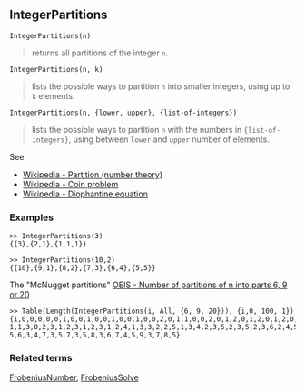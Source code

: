 ## IntegerPartitions

```
IntegerPartitions(n)
```

> returns all partitions of the integer `n`.
 
```
IntegerPartitions(n, k)
```

> lists the possible ways to partition `n` into smaller integers, using up to `k` elements.

```
IntegerPartitions(n, {lower, upper}, {list-of-integers})
```

> lists the possible ways to partition `n` with the numbers in `{list-of-integers}`, using between `lower` and `upper` number of elements.

See
* [Wikipedia - Partition (number theory)](https://en.wikipedia.org/wiki/Partition_(number_theory))
* [Wikipedia - Coin problem](https://en.wikipedia.org/wiki/Coin_problem)
* [Wikipedia - Diophantine equation](https://en.wikipedia.org/wiki/Diophantine_equation)

### Examples

```
>> IntegerPartitions(3)
{{3},{2,1},{1,1,1}}

>> IntegerPartitions(10,2)
{{10},{9,1},{8,2},{7,3},{6,4},{5,5}}
```

The "McNugget partitions" [OEIS - Number of partitions of n into parts 6, 9 or 20](https://oeis.org/A214772).

```
>> Table(Length(IntegerPartitions(i, All, {6, 9, 20})), {i,0, 100, 1}) 
{1,0,0,0,0,0,1,0,0,1,0,0,1,0,0,1,0,0,2,0,1,1,0,0,2,0,1,2,0,1,2,0,1,2,0,1,3,0,2,2, 
1,1,3,0,2,3,1,2,3,1,2,3,1,2,4,1,3,3,2,2,5,1,3,4,2,3,5,2,3,5,2,3,6,2,4,5,3,3,7,2, 
5,6,3,4,7,3,5,7,3,5,8,3,6,7,4,5,9,3,7,8,5}
```

### Related terms 
[FrobeniusNumber](FrobeniusNumber.md), [FrobeniusSolve](FrobeniusSolve.md) 